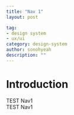 ```yaml
---
title: "Nav 1"
layout: post

tag:
- design system
- ux/ui
category: design-system
author: sonohyeah
description: ""
---
```



<h1> Introduction </h1>
TEST Nav1 <br>
TEST Nav1
